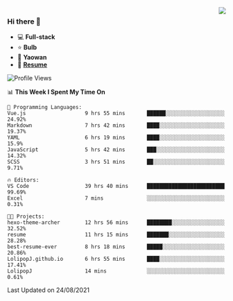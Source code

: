 <img align="right" src="https://github-readme-stats.vercel.app/api?username=LolipopJ&show_icons=true&count_private=true&hide_title=true&include_all_commits=true&theme=vue">

### Hi there 👋

- :computer: **Full-stack**
- :star: **Bulb**
- :pill: **Yaowan**
- :milky_way: [**Resume**](https://cdn.jsdelivr.net/gh/lolipopj/resume/export/resume-en.pdf)

<!--START_SECTION:waka-->
![Profile Views](http://img.shields.io/badge/Profile%20Views-12-blue)

📊 **This Week I Spent My Time On** 

```text
💬 Programming Languages: 
Vue.js                   9 hrs 55 mins       ██████░░░░░░░░░░░░░░░░░░░   24.92% 
Markdown                 7 hrs 42 mins       ████░░░░░░░░░░░░░░░░░░░░░   19.37% 
YAML                     6 hrs 19 mins       ████░░░░░░░░░░░░░░░░░░░░░   15.9% 
JavaScript               5 hrs 42 mins       ███░░░░░░░░░░░░░░░░░░░░░░   14.32% 
SCSS                     3 hrs 51 mins       ██░░░░░░░░░░░░░░░░░░░░░░░   9.71%

🔥 Editors: 
VS Code                  39 hrs 40 mins      █████████████████████████   99.69% 
Excel                    7 mins              ░░░░░░░░░░░░░░░░░░░░░░░░░   0.31%

🐱‍💻 Projects: 
hexo-theme-archer        12 hrs 56 mins      ████████░░░░░░░░░░░░░░░░░   32.52% 
resume                   11 hrs 15 mins      ███████░░░░░░░░░░░░░░░░░░   28.28% 
best-resume-ever         8 hrs 18 mins       █████░░░░░░░░░░░░░░░░░░░░   20.86% 
LolipopJ.github.io       6 hrs 55 mins       ████░░░░░░░░░░░░░░░░░░░░░   17.41% 
LolipopJ                 14 mins             ░░░░░░░░░░░░░░░░░░░░░░░░░   0.61%

```


 Last Updated on 24/08/2021
<!--END_SECTION:waka-->
